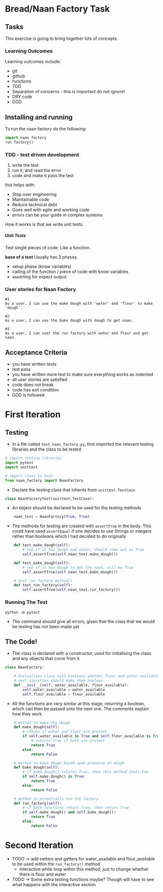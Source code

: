 # Bread/Naan Factory Task

## Tasks

This exercise is going to bring together lots of concepts.

### Learning Outcomes
Learning outcomes include:
- git
- github
- functions
- TDD
- Separation of concerns - this is important do not ignore!
- DRY code
- DOD


## Installing and running
To run the naan factory do the following:

```python
import naan factory
run factory()
```


### TDD - test driven development

1. write the test
2. run it, and read the error
3. code and make it pass the test

this helps with:
- Stop over engineering
- Maintainable code
- Reduce technical debt
- Goes well with agile and working code
- errors can be your guide in complex systems

How it works is that we write unit tests.

##### Unit Tests

Test single pieces of code. Like a function.

**base of a test**
Usually has 3 phases.
- setup phase (know variables)
- calling of the function / piece of code with know variables
- asserting for expect output


### User stories for Naan Factory

```
#1
As a user, I can use the make dough with 'water' and 'flour' to make 'dough'.

#2
As a user, I can use the bake dough with dough to get naan.

#3
As a user, I can user the run factory with water and flour and get naan.

```

## Acceptance Criteria

* you have written tests
* test pass
* you have written more test to make sure everything works as indented
* all user stories are satisfied
* code does not break
* code has exit condition
* DOD is followed

# First Iteration

## Testing
* In a file called ```test_naan_factory.py```, first imported the relevant testing libraries and the class to be tested
```python
# import testing libraries
import pytest
import unittest

# import class to test
from naan_factory import NaanFactory
```
* Declare the testing class that inherits from ```unittest.TestCase```
```python
class NaanFactoryTest(unittest.TestCase):
```
* An object should be declared to be used for the testing methods
```python
    naan_test = NaanFactory(True, True)
```
* The methods for testing are created with ```assertTrue``` in the body. This could have used ```assertEqual``` if one decides to use Strings or integers rather than booleans which I had decided to do originally
```python
    def test_make_dough(self):
        # see if it has dough and water, should come out as True
        self.assertTrue(self.naan_test.make_dough())

    def test_bake_dough(self):
        # see if it has dough to get the naan, will be True
        self.assertTrue(self.naan_test.bake_dough())

    # test run_factory method()
    def test_run_factory(self):
        self.assertTrue(self.naan_test.run_factory())
```

### Running The Test
```python -m pytest```
* The command should give all errors, given that the class that we would be testing has not been made yet


## The Code!

* The class is declared with a constructor, used for initialising the class and any objects that come from it
```python
class NaanFactory:

    # Initialises class with booleans whether flour and water available
    # next iteration should make them boolean
    def __init__(self, water_available, flour_available):
        self.water_available = water_available
        self.flour_available = flour_available
```
*  All the functions are very similar at this stage, returning a boolean, which can then be passed onto the next one. The comments explain how they work
```python
    # method to make the dough
    def make_dough(self):
        # checks if water and flour are present
        if self.water_available is True and self.flour_available is True:
            # returns true if both are present
            return True
        else:
            return False

    # method to bake dough based upon presence of dough
    def bake_dough(self):
        # if make.dough() returns True, then this method shall too
        if self.make_dough() is True:
            return True
        else:
            return False

    # method to essentially run the factory
    def run_factory(self):
        # if both functions return true, then return true
        if self.make_dough() and self.bake_dough():
            return True
        else:
            return False
```

# Second Iteration
* TODO → add setters and getters for water_available and flour_available to be used within the ```run_factory()``` method
	* Interactive while loop within this method, just to change whether there is flour and water
* TODO → Some extra testing functions maybe? Though will have to see what happens with the interactive section
